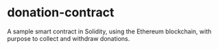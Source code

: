 # donation-contract
A sample smart contract in Solidity, using the Ethereum blockchain, with purpose to collect and withdraw donations.
